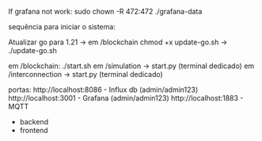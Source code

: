 If grafana not work:
sudo chown -R 472:472 ./grafana-data


sequência para iniciar o sistema:

Atualizar go para 1.21 -> em /blockchain   chmod +x update-go.sh   -> ./update-go.sh

em /blockchain: ./start.sh
em /simulation -> start.py (terminal dedicado)
em /interconnection -> start.py (terminal dedicado)


portas: 
http://localhost:8086   - Influx db    (admin/admin123)
http://localhost:3001   - Grafana      (admin/admin123)
http://localhost:1883   - MQTT   

- backend
- frontend